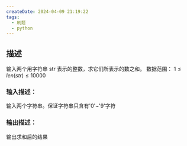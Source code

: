 ```yaml
---
createDate: 2024-04-09 21:19:22
tags:
  - 刷题
  - python
---
```

## 描述
输入两个用字符串 str 表示的整数，求它们所表示的数之和。
数据范围： $1≤len(str)≤10000$ 
### 输入描述：
输入两个字符串。保证字符串只含有'0'~'9'字符
### 输出描述：
输出求和后的结果
